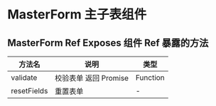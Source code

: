 # MasterForm 主子表组件

## MasterForm Ref Exposes 组件 Ref 暴露的方法

| 方法名      | 说明                  | 类型     |
| ----------- | --------------------- | -------- |
| validate    | 校验表单 返回 Promise | Function |
| resetFields | 重置表单              | -        |
